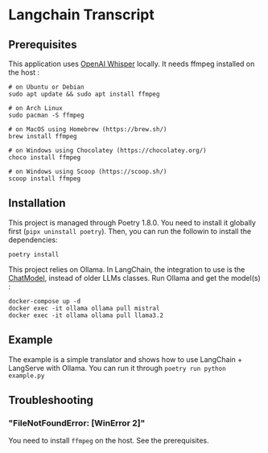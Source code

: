 # Langchain Transcript

## Prerequisites

This application uses [OpenAI Whisper](https://github.com/openai/whisper) locally.
It needs ffmpeg installed on the host : 

```
# on Ubuntu or Debian
sudo apt update && sudo apt install ffmpeg

# on Arch Linux
sudo pacman -S ffmpeg

# on MacOS using Homebrew (https://brew.sh/)
brew install ffmpeg

# on Windows using Chocolatey (https://chocolatey.org/)
choco install ffmpeg

# on Windows using Scoop (https://scoop.sh/)
scoop install ffmpeg
```

## Installation

This project is managed through Poetry 1.8.0.
You need to install it globally first (`pipx uninstall poetry`).
Then, you can run the followin to install the dependencies:

` poetry install `

This project relies on Ollama. 
In LangChain, the integration to use is the [ChatModel](https://python.langchain.com/docs/integrations/chat/ollama/), instead of older LLMs classes.
Run Ollama and get the model(s) : 

```
docker-compose up -d
docker exec -it ollama ollama pull mistral
docker exec -it ollama ollama pull llama3.2
```

## Example

The example is a simple translator and shows how to use LangChain + LangServe with Ollama.
You can run it through `poetry run python example.py` 

## Troubleshooting

### "FileNotFoundError: [WinError 2]"
You need to install `ffmpeg` on the host. See the prerequisites.